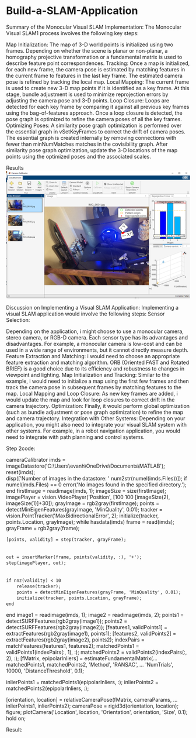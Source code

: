 # Build-a-SLAM-Application
Summary of the Monocular Visual SLAM Implementation: The Monocular Visual SLAM1 process involves the following key steps:

Map Initialization: The map of 3-D world points is initialized using two frames. Depending on whether the scene is planar or non-planar, a homography projective transformation or a fundamental matrix is used to describe feature point correspondences.
Tracking: Once a map is initialized, for each new frame, the camera pose is estimated by matching features in the current frame to features in the last key frame. The estimated camera pose is refined by tracking the local map.
Local Mapping: The current frame is used to create new 3-D map points if it is identified as a key frame. At this stage, bundle adjustment is used to minimize reprojection errors by adjusting the camera pose and 3-D points.
Loop Closure: Loops are detected for each key frame by comparing it against all previous key frames using the bag-of-features approach. Once a loop closure is detected, the pose graph is optimized to refine the camera poses of all the key frames.
Optimizing Poses: A similarity pose graph optimization is performed over the essential graph in vSetKeyFrames to correct the drift of camera poses. The essential graph is created internally by removing connections with fewer than minNumMatches matches in the covisibility graph. After similarity pose graph optimization, update the 3-D locations of the map points using the optimized poses and the associated scales.

Results
![result](image.png)

Discussion on Implementing a Visual SLAM Application: Implementing a visual SLAM application would involve the following steps:
Sensor Selection: 

Depending on the application, i might choose to use a monocular camera, stereo camera, or RGB-D camera. Each sensor type has its advantages and disadvantages. For example, a monocular camera is low-cost and can be used in a wide range of environments, but it cannot directly measure depth.
Feature Extraction and Matching: i would need to choose an appropriate feature extraction and matching algorithm. ORB (Oriented FAST and Rotated BRIEF) is a good choice due to its efficiency and robustness to changes in viewpoint and lighting.
Map Initialization and Tracking: Similar to the example, i would need to initialize a map using the first few frames and then track the camera pose in subsequent frames by matching features to the map.
Local Mapping and Loop Closure: As new key frames are added, i would update the map and look for loop closures to correct drift in the camera trajectory.
Optimization: Finally, it would perform global optimization (such as bundle adjustment or pose graph optimization) to refine the map and camera trajectory.
Integration with Other Systems: Depending on your application, you might also need to integrate your visual SLAM system with other systems. For example, in a robot navigation application, you would need to integrate with path planning and control systems.

Step 2code:

cameraCalibrator
imds = imageDatastore('C:\Users\evanh\OneDrive\Documents\MATLAB');
reset(imds);  
disp(['Number of images in the datastore: ' num2str(numel(imds.Files))]);
if numel(imds.Files) == 0
    error('No images found in the specified directory.');
end
firstImage = readimage(imds, 1);
imageSize = size(firstImage);
imagePlayer = vision.VideoPlayer('Position', [100 100 [imageSize(2), imageSize(1)]+30]);
grayImage = rgb2gray(firstImage);
points = detectMinEigenFeatures(grayImage, 'MinQuality', 0.01);
tracker = vision.PointTracker('MaxBidirectionalError', 2);
initialize(tracker, points.Location, grayImage);
while hasdata(imds)
    frame = read(imds);  
    grayFrame = rgb2gray(frame);
    
    
    [points, validity] = step(tracker, grayFrame);
    
    
    out = insertMarker(frame, points(validity, :), '+');
    step(imagePlayer, out);
    
    
    if nnz(validity) < 10
        release(tracker);
        points = detectMinEigenFeatures(grayFrame, 'MinQuality', 0.01);
        initialize(tracker, points.Location, grayFrame);
    end
end
image1 = readimage(imds, 1);
image2 = readimage(imds, 2);
points1 = detectSURFFeatures(rgb2gray(image1));
points2 = detectSURFFeatures(rgb2gray(image2));
[features1, validPoints1] = extractFeatures(rgb2gray(image1), points1);
[features2, validPoints2] = extractFeatures(rgb2gray(image2), points2);
indexPairs = matchFeatures(features1, features2);
matchedPoints1 = validPoints1(indexPairs(:, 1), :);
matchedPoints2 = validPoints2(indexPairs(:, 2), :);
[fMatrix, epipolarInliers] = estimateFundamentalMatrix(...
    matchedPoints1, matchedPoints2, 'Method', 'RANSAC', ...
    'NumTrials', 10000, 'DistanceThreshold', 0.1);

inlierPoints1 = matchedPoints1(epipolarInliers, :);
inlierPoints2 = matchedPoints2(epipolarInliers, :);

[orientation, location] = relativeCameraPose(fMatrix, cameraParams, ...
    inlierPoints1, inlierPoints2);
cameraPose = rigid3d(orientation, location);
figure;
plotCamera('Location', location, 'Orientation', orientation, 'Size', 0.1);
hold on;

Result:


